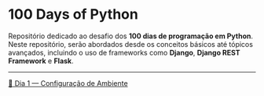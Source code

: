 # 100 Days of Python

Repositório dedicado ao desafio dos **100 dias de programação em Python**.  
Neste repositório, serão abordados desde os conceitos básicos até tópicos avançados, incluindo o uso de frameworks como **Django**, **Django REST Framework** e **Flask**.

---
[📅 Dia 1 — Configuração de Ambiente](dia_01/README.md)